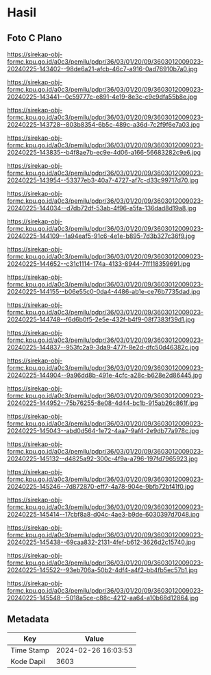 # Hasil

## Foto C Plano

https://sirekap-obj-formc.kpu.go.id/a0c3/pemilu/pdpr/36/03/01/20/09/3603012009023-20240225-143402--98de6a21-afcb-46c7-a916-0ad76910b7a0.jpg

https://sirekap-obj-formc.kpu.go.id/a0c3/pemilu/pdpr/36/03/01/20/09/3603012009023-20240225-143441--0c59777c-e891-4e19-8e3c-c9c9dfa55b8e.jpg

https://sirekap-obj-formc.kpu.go.id/a0c3/pemilu/pdpr/36/03/01/20/09/3603012009023-20240225-143728--803b8354-6b5c-489c-a36d-7c2f9f6e7a03.jpg

https://sirekap-obj-formc.kpu.go.id/a0c3/pemilu/pdpr/36/03/01/20/09/3603012009023-20240225-143835--b4f8ae7b-ec9e-4d06-a166-56683282c9e6.jpg

https://sirekap-obj-formc.kpu.go.id/a0c3/pemilu/pdpr/36/03/01/20/09/3603012009023-20240225-143954--53377eb3-40a7-4727-af7c-d33c99717d70.jpg

https://sirekap-obj-formc.kpu.go.id/a0c3/pemilu/pdpr/36/03/01/20/09/3603012009023-20240225-144034--d7db72df-53ab-4f96-a5fa-136dad8d19a8.jpg

https://sirekap-obj-formc.kpu.go.id/a0c3/pemilu/pdpr/36/03/01/20/09/3603012009023-20240225-144109--1a94eaf5-91c6-4e1e-b895-7d3b327c36f9.jpg

https://sirekap-obj-formc.kpu.go.id/a0c3/pemilu/pdpr/36/03/01/20/09/3603012009023-20240225-144652--c31c1114-174a-4133-8944-7ff118359691.jpg

https://sirekap-obj-formc.kpu.go.id/a0c3/pemilu/pdpr/36/03/01/20/09/3603012009023-20240225-144155--b06e55c0-0da4-4486-ab1e-ce76b7735dad.jpg

https://sirekap-obj-formc.kpu.go.id/a0c3/pemilu/pdpr/36/03/01/20/09/3603012009023-20240225-144748--f6d6b0f5-2e5e-432f-b4f9-08f7383f39d1.jpg

https://sirekap-obj-formc.kpu.go.id/a0c3/pemilu/pdpr/36/03/01/20/09/3603012009023-20240225-144837--953fc2a9-3da9-477f-8e2d-dfc50d46382c.jpg

https://sirekap-obj-formc.kpu.go.id/a0c3/pemilu/pdpr/36/03/01/20/09/3603012009023-20240225-144904--9a96dd8b-491e-4cfc-a28c-b628e2d86445.jpg

https://sirekap-obj-formc.kpu.go.id/a0c3/pemilu/pdpr/36/03/01/20/09/3603012009023-20240225-144952--75b76255-8e08-4d44-bc1b-915ab26c861f.jpg

https://sirekap-obj-formc.kpu.go.id/a0c3/pemilu/pdpr/36/03/01/20/09/3603012009023-20240225-145043--abd0d564-1e72-4aa7-9af4-2e9db77a978c.jpg

https://sirekap-obj-formc.kpu.go.id/a0c3/pemilu/pdpr/36/03/01/20/09/3603012009023-20240225-145132--d4825a92-300c-4f9a-a796-197fd7965923.jpg

https://sirekap-obj-formc.kpu.go.id/a0c3/pemilu/pdpr/36/03/01/20/09/3603012009023-20240225-145246--7d872870-eff7-4a78-904e-9bfb72bf41f0.jpg

https://sirekap-obj-formc.kpu.go.id/a0c3/pemilu/pdpr/36/03/01/20/09/3603012009023-20240225-145414--17cbf8a8-d04c-4ae3-b9de-6030397d7048.jpg

https://sirekap-obj-formc.kpu.go.id/a0c3/pemilu/pdpr/36/03/01/20/09/3603012009023-20240225-145438--69caa832-2131-4fef-b612-3626d2c15740.jpg

https://sirekap-obj-formc.kpu.go.id/a0c3/pemilu/pdpr/36/03/01/20/09/3603012009023-20240225-145522--93eb706a-50b2-4df4-a4f2-bb4fb5ec57b1.jpg

https://sirekap-obj-formc.kpu.go.id/a0c3/pemilu/pdpr/36/03/01/20/09/3603012009023-20240225-145548--5018a5ce-c88c-4212-aa64-a10b68d12864.jpg


## Metadata

| Key        | Value               |
| ---------- | ------------------- |
| Time Stamp | 2024-02-26 16:03:53 |
| Kode Dapil | 3603                |



